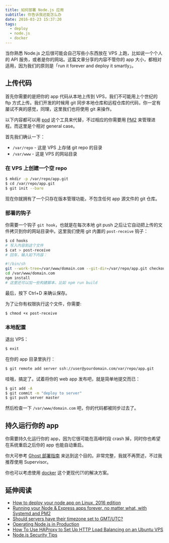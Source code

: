 ```yaml
---
title: 如何部署 Node.js 应用
subtitle: 你告诉我还能怎么办
date: 2016-03-23 15:37:20
tags:
  - deploy
  - node.js
  - docker
---
```


当你熟悉 Node.js 之后很可能会自己写些小东西放在 VPS 上跑，比如说一个个人的 API 服务，或者是你的网站。这篇文章分享的内容不管你的 app 大小，都相对适用，因为我们的原则是「run it forever and deploy it smartly」。


## <span>上传代码</span>

首先你需要的是把你的 app 代码从本地上传到 VPS，我们不可能用上个世纪的 ftp 方式上传。我们开发的时候用 git 同步本地仓库和远程仓库的代码，你一定有屡试不爽的感觉，同理，这里我们也将使用 git 来操作。

以下内容都可以用 [pod](https://github.com/yyx990803/pod) 这个工具来代替，不过相应的你需要用 [PM2](https://github.com/Unitech/pm2) 来管理进程。而这里是个相对 general case。

首先我们确认一下：

- `/var/repo` - 这是 VPS 上存储 git repo 的目录
- `/var/www` - 这是 VPS 的网站目录

### 在 VPS 上创建一个空 repo

```bash
$ mkdir -p /var/repo/app.git
$ cd /var/repo/app.git
$ git init --bare
```

现在你就拥有了一个只存在版本管理功能，不包含任何 app 源文件的 git 仓库。

### 部署的钩子

你需要一个钩子 `git hook`，也就是在每次本地 git push 之后让它自动把上传的文件拷贝到你的网站目录中。这里我们使用 git 内置的 `post-receive` 钩子：

```bash
$ cd hooks
# 写入内容到这个文件
$ cat > post-receive
# 回车，输入如下内容：
```

```bash
#!/bin/sh
git --work-tree=/var/www/domain.com --git-dir=/var/repo/app.git checkout -f
cd /var/www/domain.com
npm install
# 这里还可以加一些构建脚本，比如 npm run build
```

最后，按下 Ctrl+D 来确认保存。

为了让你有权限执行这个文件，你需要:

```bash
$ chmod +x post-receive
```

### 本地配置

退出 VPS：

```bash
$ exit
```

在你的 app 目录里执行：

```bash
$ git remote add server ssh://user@yourdomain.com/var/repo/app.git
```

哇哦，搞定了。试着将你的 web app 发布吧，就是简单地提交而已：

```bash
$ git add -A
$ git commit -m "deploy to server"
$ git push server master
```

然后检查一下 `/var/www/domain.com` 吧，你的代码都被同步过去了。

## <span>持久运行你的 app</span>

你需要持久化运行你的 app，因为它很可能在高峰时段 crash 掉，同时你也希望在系统重启之后你的 app 也能自动重启。

你大可参考 [Ghost 部署指南](http://support.ghost.org/deploying-ghost/#making-ghost-run-forever) 来达到这个目的。非常完整，我就不再赘述，不过我推荐使用 Supervisor。

你也可以考虑使用 [docker](https://nodejs.org/en/docs/guides/nodejs-docker-webapp/) 这个更现代(?)的解决方案。

## <span>延伸阅读</span>

- [How to deploy your node app on Linux, 2016 edition](https://certsimple.com/blog/deploy-node-on-linux)
- [Running your Node & Express apps forever, no matter what, with Systemd and PM2](https://www.terlici.com/2015/06/20/running-node-forever.html)
- [Should servers have their timezone set to GMT/UTC?](http://serverfault.com/questions/191331/should-servers-have-their-timezone-set-to-gmt-utc)
- [Operating Node.js in Production](https://blog.risingstack.com/operating-node-in-production/)
- [How To Use HAProxy to Set Up HTTP Load Balancing on an Ubuntu VPS](https://www.digitalocean.com/community/tutorials/how-to-use-haproxy-to-set-up-http-load-balancing-on-an-ubuntu-vps)
- [Node.js Security Tips](https://blog.risingstack.com/node-js-security-tips/)
